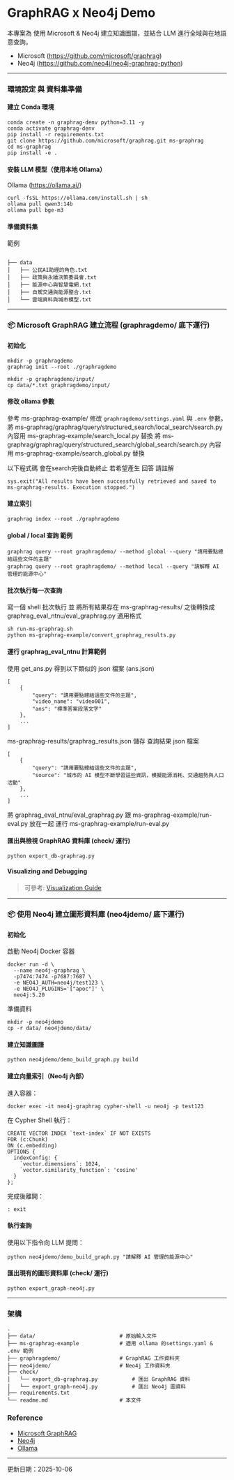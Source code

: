 # GraphRAG x Neo4j Demo

本專案為 使用 Microsoft & Neo4j 建立知識圖譜，並結合 LLM 進行全域與在地語意查詢。
* Microsoft (https://github.com/microsoft/graphrag) 
* Neo4j (https://github.com/neo4j/neo4j-graphrag-python)

---
### 環境設定 與 資料集準備

#### 建立 Conda 環境

```
conda create -n graphrag-denv python=3.11 -y
conda activate graphrag-denv
pip install -r requirements.txt
git clone https://github.com/microsoft/graphrag.git ms-graphrag
cd ms-graphrag
pip install -e .
```

#### 安裝 LLM 模型（使用本地 Ollama）

Ollama (https://ollama.ai/)
```
curl -fsSL https://ollama.com/install.sh | sh
ollama pull qwen3:14b
ollama pull bge-m3
```

#### 準備資料集

範例
```

├── data
│   ├── 公民AI助理的角色.txt
│   ├── 政策與永續決策委員會.txt
│   ├── 能源中心與智慧電網.txt
│   ├── 自駕交通與能源整合.txt
│   └── 雲端資料與城市模型.txt
```

---

### 📦 Microsoft GraphRAG 建立流程 (graphragdemo/ 底下運行)

#### 初始化
```
mkdir -p graphragdemo
graphrag init --root ./graphragdemo

mkdir -p graphragdemo/input/
cp data/*.txt graphragdemo/input/
```

#### 修改 ollama 參數
參考 ms-graphrag-example/
修改 `graphragdemo/settings.yaml` 與 `.env` 參數。
將 ms-graphrag/graphrag/query/structured_search/local_search/search.py 內容用 ms-graphrag-example/search_local.py 替換
將 ms-graphrag/graphrag/query/structured_search/global_search/search.py 內容用 ms-graphrag-example/search_global.py 替換

以下程式碼 會在search完後自動終止
若希望產生 回答 請註解
```
sys.exit("All results have been successfully retrieved and saved to ms-graphrag-results. Execution stopped.") 
```

#### 建立索引
```
graphrag index --root ./graphragdemo
```

#### global / local 查詢 範例
```
graphrag query --root graphragdemo/ --method global --query "請用要點總結這些文件的主題"
graphrag query --root graphragdemo/ --method local --query "請解釋 AI 管理的能源中心"
```

#### 批次執行每一次查詢
寫一個 shell 批次執行 並 將所有結果存在 ms-graphrag-results/
之後轉換成 graphrag_eval_ntnu/eval_graphrag.py 適用格式

```
sh run-ms-graphrag.sh
python ms-graphrag-example/convert_graphrag_results.py
```
#### 運行 graphrag_eval_ntnu 計算範例
使用 get_ans.py 得到以下類似的 json 檔案 (ans.json)
```
[
    {
        "query": "請用要點總結這些文件的主題",
        "video_name": "video001",
        "ans": "標準答案段落文字"
    },
    ...
]
```
ms-graphrag-results/graphrag_results.json 儲存 查詢結果 json 檔案
```
[
    {
        "query": "請用要點總結這些文件的主題",
        "source": "城市的 AI 模型不斷學習這些資訊，模擬能源消耗、交通趨勢與人口活動"
    },
    ...
]
```
將 graphrag_eval_ntnu/eval_graphrag.py 跟 ms-graphrag-example/run-eval.py 放在一起
運行 ms-graphrag-example/run-eval.py 

#### 匯出與檢視 GraphRAG 資料庫 (check/ 運行)

```
python export_db-graphrag.py
```

#### Visualizing and Debugging
> 可參考: [Visualization Guide](https://microsoft.github.io/graphrag/visualization_guide/)

---

### 📦 使用 Neo4j 建立圖形資料庫 (neo4jdemo/ 底下運行)

#### 初始化
啟動 Neo4j Docker 容器
```
docker run -d \
  --name neo4j-graphrag \
  -p7474:7474 -p7687:7687 \
  -e NEO4J_AUTH=neo4j/test123 \
  -e NEO4J_PLUGINS='["apoc"]' \
  neo4j:5.20
```

準備資料
```
mkdir -p neo4jdemo
cp -r data/ neo4jdemo/data/
```

#### 建立知識圖譜

```
python neo4jdemo/demo_build_graph.py build
```

#### 建立向量索引（Neo4j 內部）

進入容器：

```
docker exec -it neo4j-graphrag cypher-shell -u neo4j -p test123
```

在 Cypher Shell 執行：

```
CREATE VECTOR INDEX `text-index` IF NOT EXISTS
FOR (c:Chunk)
ON (c.embedding)
OPTIONS {
  indexConfig: {
    `vector.dimensions`: 1024,
    `vector.similarity_function`: 'cosine'
  }
};
```
完成後離開：
```
: exit
```

#### 執行查詢

使用以下指令向 LLM 提問：

```
python neo4jdemo/demo_build_graph.py "請解釋 AI 管理的能源中心"
```

#### 匯出現有的圖形資料庫 (check/ 運行)

```
python export_graph-neo4j.py
```

-----

### 架構

```
.
├── data/                           # 原始輸入文件
├── ms-graphrag-example             # 適用 ollama 的settings.yaml & .env 範例 
├── graphragdemo/                   # GraphRAG 工作資料夾
├── neo4jdemo/                      # Neo4j 工作資料夾
├── check/ 
│   └── export_db-graphrag.py           # 匯出 GraphRAG 資料
│   └── export_graph-neo4j.py           # 匯出 Neo4j 圖資料
├── requirements.txt
└── readme.md                       # 本文件
```

### Reference

* [Microsoft GraphRAG](https://microsoft.github.io/graphrag/)
* [Neo4j](https://neo4j.com/docs/neo4j-graphrag-python/current/)
* [Ollama](https://docs.ollama.com/)

---

更新日期：2025-10-06
